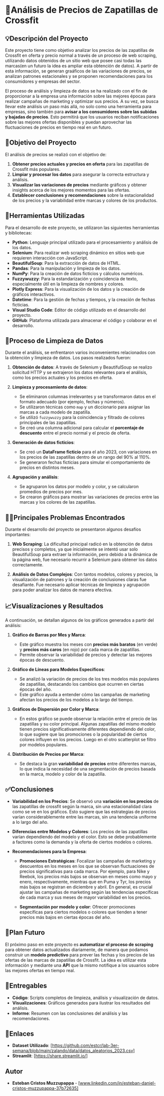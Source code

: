 # 👟Análisis de Precios de Zapatillas de Crossfit

## 💡Descripción del Proyecto
Este proyecto tiene como objetivo analizar los precios de las zapatillas de Crossfit en oferta y precio normal a través de un proceso de web scraping, utilizando datos obtenidos de un sitio web que posee casi todas las marcas(en un futuro la idea es ampliar esta obtención de datos). A partir de esta información, se generan graáficos de las variaciones de precios, se analizan patrones estacionales y se proponen recomendaciones para los consumidores y empresas del sector.

El proceso de análisis y limpieza de datos se ha realizado con el fin de proporcionar a la empresa una información sobre las mejores épocas para realizar campañas de marketing y optimizar sus precios. A su vez, se busca llevar este análisis un paso más allá, no solo como una herramienta para empresas, sino también para **avisar a los consumidores sobre las subidas y bajadas de precios**. Esto permitirá que los usuarios reciban notificaciones sobre las mejores ofertas disponibles y puedan aprovechar las fluctuaciones de precios en tiempo real en un futuro.

## 🎯Objetivo del Proyecto
El análisis de precios se realizó con el objetivo de:

1. **Obtener precios actuales y precios en oferta** para las zapatillas de Crossfit más populares.
2. **Limpiar y procesar los datos** para asegurar la correcta estructura y análisis.
3. **Visualizar las variaciones de precios** mediante gráficos y obtener insights acerca de los mejores momentos para las ofertas.
4. **Establecer conclusiones y recomendaciones** sobre la estacionalidad de los precios y la variabilidad entre marcas y colores de los productos.

## 🔧Herramientas Utilizadas
Para el desarrollo de este proyecto, se utilizaron las siguientes herramientas y bibliotecas:

- **Python**: Lenguaje principal utilizado para el procesamiento y análisis de los datos.
- **Selenium**: Para realizar web scraping dinámico en sitios web que requieren interacción con JavaScript.
- **BeautifulSoup**: Para la extracción de datos de HTML.
- **Pandas**: Para la manipulación y limpieza de los datos.
- **NumPy**: Para la creación de datos ficticios y cálculos numéricos.
- **Fuzzywuzzy**: Para la estandarización y coincidencia de texto, especialmente útil en la limpieza de nombres y colores.
- **Plotly Express**: Para la visualización de los datos y la creación de gráficos interactivos.
- **Datetime**: Para la gestión de fechas y tiempos, y la creación de fechas ficticias.
- **Visual Studio Code**: Editor de código utilizado en el desarrollo del proyecto.
- **GitHub**: Plataforma utilizada para almacenar el código y colaborar en el desarrollo.

## 🧹Proceso de Limpieza de Datos
Durante el análisis, se enfrentaron varios inconvenientes relacionados con la obtención y limpieza de datos. Los pasos realizados fueron:

1. **Obtención de datos**: A través de Selenium y BeautifulSoup se realizo solicitud HTTP y se extrajeron los datos relevantes para el análisis, como los precios actuales y los precios en oferta.
   
2. **Limpieza y procesamiento de datos**:
   - Se eliminaron columnas irrelevantes y se transformaron datos en el formato adecuado (por ejemplo, fechas y números).
   - Se utilizaron técnicas como `map` y un diccionario para asignar las marcas a cada modelo de zapatilla.
   - Se utilizó `fuzzywuzzy` para la coincidencia y filtrado de colores principales de las zapatillas.
   - Se creó una columna adicional para calcular el **porcentaje de descuento** entre el precio normal y el precio de oferta.

3. **Generación de datos ficticios**:
   - Se creó un **DataFrame ficticio** para el año 2023, con variaciones en los precios de las zapatillas dentro de un rango del 90% al 110%.
   - Se generaron fechas ficticias para simular el comportamiento de precios en distintos meses.

4. **Agrupación y análisis**:
   - Se agruparon los datos por modelo y color, y se calcularon promedios de precios por mes.
   - Se crearon gráficos para mostrar las variaciones de precios entre las marcas y los colores de las zapatillas.

## 😵‍💫Principales Problemas Encontrados
Durante el desarrollo del proyecto se presentaron algunos desafíos importantes:

1. **Web Scraping**: La dificultad principal radicó en la obtención de datos precisos y completos, ya que inicialmente se intentó usar solo BeautifulSoup para extraer la información, pero debido a la dinámica de la página web, fue necesario recurrir a Selenium para obtener los datos correctamente.
   
2. **Análisis de Datos Complejos**: Con tantos modelos, colores y precios, la visualización de patrones y la creación de conclusiones claras fue desafiante. Fue necesario aplicar técnicas de limpieza y agrupación para poder analizar los datos de manera efectiva.

## 📈Visualizaciones y Resultados

A continuación, se detallan algunos de los gráficos generados a partir del análisis:

1. **Gráfico de Barras por Mes y Marca**:
   - Este gráfico muestra los meses con **precios más baratos** (en verde) y **precios más caros** (en rojo) por cada marca de zapatillas.
   - Permite observar la variabilidad de precios y detectar las mejores épocas de descuento.

2. **Gráfico de Líneas para Modelos Específicos**:
   - Se analizó la variación de precios de los tres modelos más populares de zapatillas, destacando los cambios que ocurren en ciertas épocas del año.
   - Este gráfico ayuda a entender cómo las campañas de marketing afectan los precios de los modelos a lo largo del tiempo.

3. **Gráficos de Dispersión por Color y Marca**:
   - En estos gráfico se puede observar la relación entre el precio de las zapatillas y su color principal. Algunas zapatillas del mismo modelo tienen precios significativamente diferentes dependiendo del color, lo que sugiere que las promociones o la popularidad de ciertos colores influyen en los precios. Luego en el otro scatterplot se filtro por modelos populares.

4. **Distribución de Precios por Marca**:
   - Se destaca la gran **variabilidad de precios** entre diferentes marcas, lo que indica la necesidad de una segmentación de precios basada en la marca, modelo y color de la zapatilla.

## ✅Conclusiones

- **Variabilidad en los Precios**: Se observó una **variación en los precios** de las zapatillas de crossfit según la marca, sin una estacionalidad clara como se ve en los gráficos. Esto sugiere que las estrategias de precios varían considerablemente entre las marcas, sin una tendencia uniforme a lo largo del año.

  
- **Diferencias entre Modelos y Colores**: Los precios de las zapatillas varían dependiendo del modelo y el color. Esto se debe probablemente a factores como la demanda y la oferta de ciertos modelos o colores.

- **Recomendaciones para la Empresa**:
  - **Promociones Estratégicas**: Focalizar las campañas de marketing y descuentos en los meses en los que se observan fluctuaciones de precios significativas para cada marca. Por ejemplo, para Nike y Reebok, los precios más bajos se observan en meses como mayo y enero, respectivamente, mientras que en Puma y Tyr, los precios más bajos se registran en diciembre y abril. En general, es crucial ajustar las campañas de marketing según las tendencias específicas de cada marca y sus meses de mayor variabilidad en los precios.

  - **Segmentación por modelo y color**: Ofrecer promociones específicas para ciertos modelos o colores que tienden a tener precios más bajos en ciertas épocas del año.

## 🔮Plan Futuro
El próximo paso en este proyecto es **automatizar el proceso de scraping** para obtener datos actualizados diariamente, de manera que podamos construir un **modelo predictivo** para prever las fechas y los precios de las ofertas de las marcas de zapatillas de Crossfit. La idea es utilizar esta información y mediante una **API** que la mismo notifique a los usuarios sobre las mejores ofertas en tiempo real.

## 💼Entregables

- **Código**: Scripts completos de limpieza, análisis y visualización de datos.
- **Visualizaciones**: Gráficos generados para ilustrar los resultados del análisis.
- **Informe**: Resumen con las conclusiones del análisis y las recomendaciones.

## 🔗Enlaces

- **Dataset Utilizado**: [https://github.com/estcr/lab-3er-semana/blob/main/zalando/data/datos_aleatorios_2023.csv]
- **Streamlit**: [https://share.streamlit.io/]

## Autor

- **Esteban Cristos Muzzupappa** - [www.linkedin.com/in/esteban-daniel-cristos-muzzupappa-37b72635]
